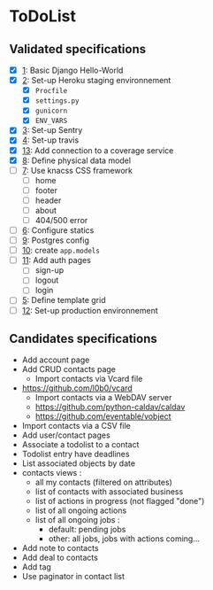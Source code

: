 # ToDoList

## Validated specifications

* [x] [1][1]: Basic Django Hello-World
* [x] [2][2]: Set-up Heroku staging environnement
    - [x] `Procfile`
    - [x] `settings.py`
    - [x] `gunicorn`
    - [x] `ENV_VARS`
* [x] [3][3]: Set-up Sentry
* [x] [4][4]: Set-up travis
* [x] [13][13]: Add connection to a coverage service
* [x] [8][8]: Define physical data model
* [ ] [7][7]: Use knacss CSS framework
    - [ ] home
    - [ ] footer
    - [ ] header
    - [ ] about
    - [ ] 404/500 error
* [ ] [6][6]: Configure statics
* [ ] [9][9]: Postgres config
* [ ] [10][10]: create `app.models`
* [ ] [11][11]: Add auth pages
    - [ ] sign-up
    - [ ] logout
    - [ ] login
* [ ] [5][5]: Define template grid
* [ ] [12][12]: Set-up production environnement

## Candidates specifications

* Add account page
* Add CRUD contacts page
    - Import contacts via Vcard file
* https://github.com/l0b0/vcard
    - Import contacts via a WebDAV server
    - https://github.com/python-caldav/caldav
    - https://github.com/eventable/vobject
* Import contacts via a CSV file
* Add user/contact pages
* Associate a todolist to a contact
* Todolist entry have deadlines
* List associated objects by date
* contacts views : 
    - all my contacts (filtered on attributes)
    - list of contacts with associated business
    - list of actions in progress (not flagged "done")
    - list of all ongoing actions
    - list of all ongoing jobs :
        * default: pending jobs
        * other: all jobs, jobs with actions coming…
* Add note to contacts
* Add deal to contacts
* Add tag
* Use paginator in contact list

[1]: https://github.com/freezed/ocp13/issues/1
[2]: https://github.com/freezed/ocp13/issues/2
[3]: https://github.com/freezed/ocp13/issues/3
[4]: https://github.com/freezed/ocp13/issues/4
[5]: https://github.com/freezed/ocp13/issues/5
[6]: https://github.com/freezed/ocp13/issues/6
[7]: https://github.com/freezed/ocp13/issues/7
[8]: https://github.com/freezed/ocp13/issues/8
[9]: https://github.com/freezed/ocp13/issues/9
[10]: https://github.com/freezed/ocp13/issues/10
[11]: https://github.com/freezed/ocp13/issues/11
[12]: https://github.com/freezed/ocp13/issues/12
[13]: https://github.com/freezed/ocp13/issues/13
